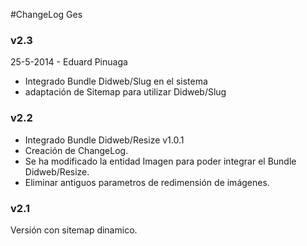 #ChangeLog Ges

### v2.3
25-5-2014 - Eduard Pinuaga

- Integrado Bundle Didweb/Slug en el sistema
- adaptación de Sitemap para utilizar Didweb/Slug


### v2.2

- Integrado Bundle Didweb/Resize v1.0.1
- Creación de ChangeLog.
- Se ha modificado la entidad Imagen para poder integrar el Bundle Didweb/Resize.
- Eliminar antiguos parametros de redimensión de imágenes.


### v2.1

Versión con sitemap dinamico.

